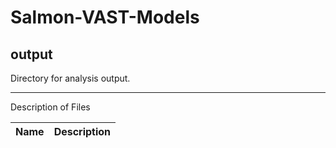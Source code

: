 # Salmon-VAST-Models
## output
Directory for analysis output.

***
Description of Files

Name                                    | Description
----------------------------------------|--------------------------------

